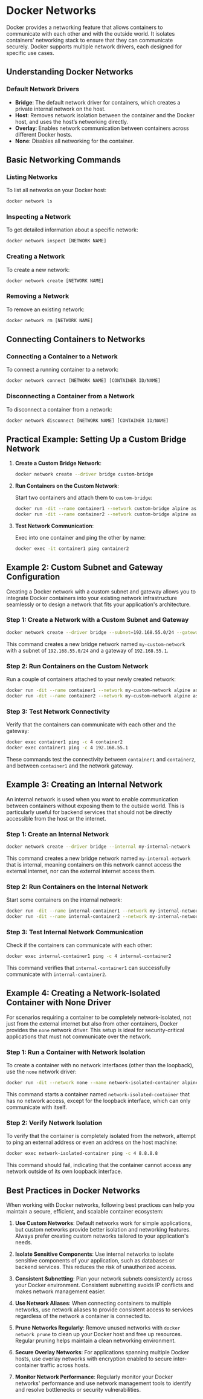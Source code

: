 # Docker Networks

Docker provides a networking feature that allows containers to communicate with each other and with the outside world. It isolates containers' networking stack to ensure that they can communicate securely. Docker supports multiple network drivers, each designed for specific use cases.

## Understanding Docker Networks
### Default Network Drivers

- **Bridge**: The default network driver for containers, which creates a private internal network on the host.
- **Host**: Removes network isolation between the container and the Docker host, and uses the host’s networking directly.
- **Overlay**: Enables network communication between containers across different Docker hosts.
- **None**: Disables all networking for the container.

## Basic Networking Commands

### Listing Networks

To list all networks on your Docker host:

```bash
docker network ls
```

### Inspecting a Network

To get detailed information about a specific network:

```bash
docker network inspect [NETWORK NAME]
```

### Creating a Network

To create a new network:

```bash
docker network create [NETWORK NAME]
```

### Removing a Network

To remove an existing network:

```bash
docker network rm [NETWORK NAME]
```

## Connecting Containers to Networks

### Connecting a Container to a Network

To connect a running container to a network:

```bash
docker network connect [NETWORK NAME] [CONTAINER ID/NAME]
```

### Disconnecting a Container from a Network

To disconnect a container from a network:

```bash
docker network disconnect [NETWORK NAME] [CONTAINER ID/NAME]
```

## Practical Example: Setting Up a Custom Bridge Network

1. **Create a Custom Bridge Network**:

    ```bash
    docker network create --driver bridge custom-bridge
    ```

2. **Run Containers on the Custom Network**:

    Start two containers and attach them to `custom-bridge`:

    ```bash
    docker run -dit --name container1 --network custom-bridge alpine ash
    docker run -dit --name container2 --network custom-bridge alpine ash
    ```

3. **Test Network Communication**:

    Exec into one container and ping the other by name:

    ```bash
    docker exec -it container1 ping container2
    ```


## Example 2: Custom Subnet and Gateway Configuration

Creating a Docker network with a custom subnet and gateway allows you to integrate Docker containers into your existing network infrastructure seamlessly or to design a network that fits your application's architecture.

### Step 1: Create a Network with a Custom Subnet and Gateway

```bash
docker network create --driver bridge --subnet=192.168.55.0/24 --gateway=192.168.55.1 my-custom-network
```

This command creates a new bridge network named `my-custom-network` with a subnet of `192.168.55.0/24` and a gateway of `192.168.55.1`.

### Step 2: Run Containers on the Custom Network

Run a couple of containers attached to your newly created network:

```bash
docker run -dit --name container1 --network my-custom-network alpine ash
docker run -dit --name container2 --network my-custom-network alpine ash
```

### Step 3: Test Network Connectivity

Verify that the containers can communicate with each other and the gateway:

```bash
docker exec container1 ping -c 4 container2
docker exec container1 ping -c 4 192.168.55.1
```

These commands test the connectivity between `container1` and `container2`, and between `container1` and the network gateway.

## Example 3: Creating an Internal Network

An internal network is used when you want to enable communication between containers without exposing them to the outside world. This is particularly useful for backend services that should not be directly accessible from the host or the internet.

### Step 1: Create an Internal Network

```bash
docker network create --driver bridge --internal my-internal-network
```

This command creates a new bridge network named `my-internal-network` that is internal, meaning containers on this network cannot access the external internet, nor can the external internet access them.

### Step 2: Run Containers on the Internal Network

Start some containers on the internal network:

```bash
docker run -dit --name internal-container1 --network my-internal-network alpine ash
docker run -dit --name internal-container2 --network my-internal-network alpine ash
```

### Step 3: Test Internal Network Communication

Check if the containers can communicate with each other:

```bash
docker exec internal-container1 ping -c 4 internal-container2
```

This command verifies that `internal-container1` can successfully communicate with `internal-container2`.


## Example 4: Creating a Network-Isolated Container with None Driver

For scenarios requiring a container to be completely network-isolated, not just from the external internet but also from other containers, Docker provides the `none` network driver. This setup is ideal for security-critical applications that must not communicate over the network.

### Step 1: Run a Container with Network Isolation

To create a container with no network interfaces (other than the loopback), use the `none` network driver:

```bash
docker run -dit --network none --name network-isolated-container alpine ash
```

This command starts a container named `network-isolated-container` that has no network access, except for the loopback interface, which can only communicate with itself.

### Step 2: Verify Network Isolation

To verify that the container is completely isolated from the network, attempt to ping an external address or even an address on the host machine:

```bash
docker exec network-isolated-container ping -c 4 8.8.8.8
```

This command should fail, indicating that the container cannot access any network outside of its own loopback interface.



## Best Practices in Docker Networks

When working with Docker networks, following best practices can help you maintain a secure, efficient, and scalable container ecosystem:

1. **Use Custom Networks**: Default networks work for simple applications, but custom networks provide better isolation and networking features. Always prefer creating custom networks tailored to your application's needs.

2. **Isolate Sensitive Components**: Use internal networks to isolate sensitive components of your application, such as databases or backend services. This reduces the risk of unauthorized access.

3. **Consistent Subnetting**: Plan your network subnets consistently across your Docker environment. Consistent subnetting avoids IP conflicts and makes network management easier.

4. **Use Network Aliases**: When connecting containers to multiple networks, use network aliases to provide consistent access to services regardless of the network a container is connected to.

5. **Prune Networks Regularly**: Remove unused networks with `docker network prune` to clean up your Docker host and free up resources. Regular pruning helps maintain a clean networking environment.

6. **Secure Overlay Networks**: For applications spanning multiple Docker hosts, use overlay networks with encryption enabled to secure inter-container traffic across hosts.

7. **Monitor Network Performance**: Regularly monitor your Docker networks' performance and use network management tools to identify and resolve bottlenecks or security vulnerabilities.

